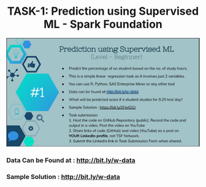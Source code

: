 <h1 align='center'> TASK-1: Prediction using Supervised ML - Spark Foundation </h1>

<center><img src='1.JPG'></center>

### Data Can be Found at : http://bit.ly/w-data

### Sample Solution : http://bit.ly/w-data
